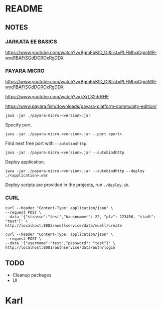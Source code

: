 # README

## NOTES

### JARKATA EE BASICS

https://www.youtube.com/watch?v=BgmFbKlD_OI&list=PLFMhxiCgmMR-wxd1BAFiSGdDGROxRgDDX

### PAYARA MICRO

https://www.youtube.com/watch?v=BgmFbKlD_OI&list=PLFMhxiCgmMR-wxd1BAFiSGdDGROxRgDDX

https://www.youtube.com/watch?v=kXrL32drBHE

https://www.payara.fish/downloads/payara-platform-community-edition/

    java -jar ./payara-micro-<version>.jar

Specify port.

    java -jar ./payara-micro-<version>.jar --port <port>

Find next free port with `--autobindhttp`.

    java -jar ./payara-micro-<version>.jar --autobindhttp

Deploy application.

    java -jar ./payara-micro-<version>.jar --autobindhttp --deploy ./<application>.war

Deploy scripts are provided in the projects, run `./deploy.sh`.


### CURL

    curl --header "Content-Type: application/json" \
    --request POST \
    --data '{"strasse":"test","hausnummer": 22, "plz": 123456, "stadt": "test"}' \
    http://localhost:8083/muellservice/data/muell/create

    curl --header "Content-Type: application/json" \
    --request POST \
    --data '{"username":"test","password": "test"}' \
    http://localhost:8081/authservice/data/auth/login


## TODO

* Cleanup packages
* UI
# Karl
